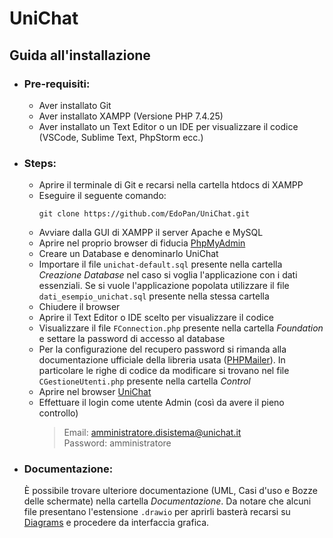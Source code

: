 # UniChat
## Guida all'installazione
* ### Pre-requisiti:
  * Aver installato Git
  * Aver installato XAMPP (Versione PHP 7.4.25)
  * Aver installato un Text Editor o un IDE per visualizzare il codice (VSCode, Sublime Text, PhpStorm ecc.)
* ### Steps:
    * Aprire il terminale di Git e recarsi nella cartella htdocs di XAMPP
    * Eseguire il seguente comando:
        ```
      git clone https://github.com/EdoPan/UniChat.git
      ```
    * Avviare dalla GUI di XAMPP il server Apache e MySQL
    * Aprire nel proprio browser di fiducia [PhpMyAdmin](http://localhost/phpmyadmin/)
    * Creare un Database e denominarlo UniChat
    * Importare il file `unichat-default.sql` presente nella cartella _Creazione Database_ nel caso si voglia l'applicazione con i dati essenziali. Se si vuole l'applicazione popolata utilizzare il file `dati_esempio_unichat.sql` presente nella stessa cartella
    * Chiudere il browser
    * Aprire il Text Editor o IDE scelto per visualizzare il codice
    * Visualizzare il file `FConnection.php` presente nella cartella _Foundation_ e settare la password di accesso al database
    * Per la configurazione del recupero password si rimanda alla documentazione ufficiale della libreria usata ([PHPMailer](https://github.com/PHPMailer/PHPMailer)). In particolare le righe di codice da modificare si trovano nel file `CGestioneUtenti.php` presente nella cartella _Control_
    * Aprire nel browser [UniChat](http://localhost/UniChat/)
    * Effettuare il login come utente Admin (così da avere il pieno controllo)
      >Email: amministratore.disistema@unichat.it <br> Password: amministratore
* ### Documentazione:
  È possibile trovare ulteriore documentazione (UML, Casi d'uso e Bozze delle schermate) nella cartella _Documentazione_. Da notare che alcuni file presentano l'estensione `.drawio` per aprirli basterà recarsi su [Diagrams](https://app.diagrams.net/) e procedere da interfaccia grafica.
